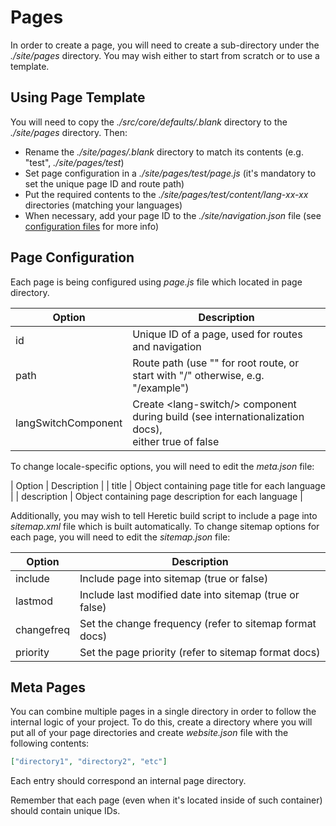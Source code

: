 # Pages

In order to create a page, you will need to create a sub-directory under the *./site/pages* directory. You may wish either to start from scratch or to use a template.

## Using Page Template

You will need to copy the *./src/core/defaults/.blank* directory to the *./site/pages* directory. Then:

* Rename the *./site/pages/.blank* directory to match its contents (e.g. "test", *./site/pages/test*)
* Set page configuration in a *./site/pages/test/page.js* (it's mandatory to set the unique page ID and route path)
* Put the required contents to the *./site/pages/test/content/lang-xx-xx* directories (matching your languages)
* When necessary, add your page ID to the *./site/navigation.json* file (see [configuration files](./configurationFiles.md) for more info)

## Page Configuration

Each page is being configured using *page.js* file which located in page directory.

| Option | Description |
|--------|-------------|
| id | Unique ID of a page, used for routes and navigation |
| path | Route path (use "" for root route, or start with "/" otherwise, e.g. "/example") |
| langSwitchComponent | Create &lt;lang-switch/&gt; component during build (see internationalization docs),<br>either true of false |

To change locale-specific options, you will need to edit the *meta.json* file:

| Option | Description |
| title | Object containing page title for each language |
| description | Object containing page description for each language |

Additionally, you may wish to tell Heretic build script to include a page into *sitemap.xml* file which is built automatically. To change sitemap options for each page, you will need to edit the *sitemap.json* file:

| Option     | Description                                             |
|------------|---------------------------------------------------------|
| include    | Include page into sitemap (true or false)             |
| lastmod    | Include last modified date into sitemap (true or false) |
| changefreq | Set the change frequency (refer to sitemap format docs) |
| priority   | Set the page priority (refer to sitemap format docs)  |

## Meta Pages

You can combine multiple pages in a single directory in order to follow the internal logic of your project. To do this, create a directory where you will put all of your page directories and create *website.json* file with the following contents:

```json
["directory1", "directory2", "etc"]
```

Each entry should correspond an internal page directory.

Remember that each page (even when it's located inside of such container) should contain unique IDs.